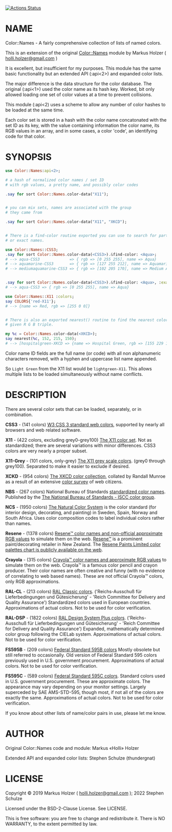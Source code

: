 [![Actions Status](https://github.com/thundergnat/Color-Names/actions/workflows/test.yml/badge.svg)](https://github.com/thundergnat/Color-Names/actions)

NAME
====

Color::Names - A fairly comprehensive collection of lists of named colors.

This is an extension of the original [Color::Names](https://github.com/holli-holzer/perl6-Color-Names) module by Markus Holzer ( holli.holzer@gmail.com )

It is excellent, but insufficient for my purposes. This module has the same basic functionality but an extended API (:api<2>) and expanded color lists.

The major difference is the data structure for the color database. The original (:api<1>) used the color name as its hash key. Worked, bit only allowed loading one set of color values at a time to prevent collisions.

This module (:api<2) uses a scheme to allow any number of color hashes to be loaded at the same time.

Each color set is stored in a hash with the color name concatonated with the set ID as its key, with the value containing information the color name, its RGB values in an array, and in some cases, a color 'code', an identifying code for that color.

SYNOPSIS
========

```raku
use Color::Names:api<2>;

# a hash of normalized color names / set ID
# with rgb values, a pretty name, and possibly color codes

.say for sort Color::Names.color-data("X11");


# you can mix sets, names are associated with the group
# they came from

.say for sort Color::Names.color-data("X11", "XKCD");


# There is a find-color routine exported you can use to search for partial
# or exact names.

use Color::Names::CSS3;
.say for sort Color::Names.color-data(<CSS3>).&find-color: <Aqua>;
# --> aqua-CSS3             => { rgb => [0 255 255], name => Aqua}
# --> aquamarine-CSS3       => { rgb => [127 255 212], name => Aquamarine}
# --> mediumaquamarine-CSS3 => { rgb => [102 205 170], name => Medium Aquamarine}


.say for sort Color::Names.color-data(<CSS3>).&find-color: <Aqua>, :exact;
# --> aqua-CSS3 => { rgb => [0 255 255], name => Aqua}

use Color::Names::X11 :colors;
say COLORS{'red-X11'};
# --> {name => Red, rgb => [255 0 0]}


# There is also an exported nearest() routine to find the nearest color to a
# given R G B triple.

my %c = Color::Names.color-data(<XKCD>);
say nearest(%c, 152, 215, 150);
# --> [hospitalgreen-XKCD => {name => Hospital Green, rgb => [155 229 170]}]
```

Color name ID fields are the full name (or code) with all non alphanumeric characters removed, with a hyphen and uppercase list name appended.

So `Light Green` from the X11 list would be `lightgreen-X11`. This allows multiple lists to be loaded simultaneously without name conflicts.

DESCRIPTION
===========

There are several color sets that can be loaded, separately, or in combination.

**CSS3** - (141 colors) [W3 CSS 3 standard web colors](https://www.w3schools.com/cssref/css_colors.asp), supported by nearly all browsers and web related software.

**X11** - (422 colors, excluding grey0-grey100) [The X11 color set](https://www.w3schools.com/colors/colors_x11.asp). Not as standardized; there are several variations with minor differences. CSS3 colors are very nearly a proper subset.

**X11-Grey** - (101 colors, only-grey) [The X11 grey scale colors](https://www.w3schools.com/colors/colors_x11.asp). (grey0 through grey100). Separated to make it easier to exclude if desired.

**XCKD** - (954 colors) [The XKCD color collection](https://www.w3schools.com/colors/colors_xkcd.asp), collated by Randall Munroe as a result of an extensive [color survey](https://xkcd.com/color/rgb/) of web citizens.

**NBS** - (267 colors) National Bureau of Standards [standardized color names](https://www.w3schools.com/colors/colors_nbs.asp). Published by the [The National Bureau of Standards - ISCC color group](https://en.wikipedia.org/wiki/ISCC%E2%80%93NBS_system).

**NCS** - (1950 colors) [The Natural Color System](https://www.w3schools.com/colors/colors_ncs.asp) is the color standard (for interior design, decorating, and painting) in Sweden, Spain, Norway and South Africa. Uses color composition codes to label individual colors rather than names.

**Resene** - (1378 colors) [Resene™ color names and non-official approximate RGB values](https://www.w3schools.com/colors/colors_resene.asp) to simulate them on the web. [Resene™](https://www.resene.co.nz/) is a prominent paint/decorating retailer in New Zealand. The [Resene Paints Limited color palettes chart is publicly available on the web](http://www.resene.co.nz/swatches/).

**Crayola** - (315 colors) [Crayola™ color names and approximate RGB values](https://www.w3schools.com/colors/colors_crayola.asp) to simulate them on the web. Crayola™ is a famous color pencil and crayon producer. Their color names are often creative and funny (with no evidence of correlating to web based names). These are not official Crayola™ colors, only RGB approximations.

**RAL-CL** - (213 colors) [RAL Classic colors](https://en.wikipedia.org/wiki/List_of_RAL_colors#RAL_Classic). ('Reichs-Ausschuß für Lieferbedingungen und Gütesicherung' - 'Reich Committee for Delivery and Quality Assurance') Standardized colors used in European countries. Approximations of actual colors. Not to be used for color verification.

**RAL-DSP** - (1822 colors) [RAL Design System Plus colors](https://en.wikipedia.org/wiki/List_of_RAL_colors#RAL_Design_System+). ('Reichs-Ausschuß für Lieferbedingungen und Gütesicherung' - 'Reich Committee for Delivery and Quality Assurance') Expanded, mathematically determined color group following the CIELab system. Approximations of actual colors. Not to be used for color verification.

**FS595B** - (209 colors) [Federal Standard 595B colors](http://www.fed-std-595.com/FS-595-Paint-Spec.htm) Mostly obsolete but still referred to occasionally. Old version of Federal Standard 595 colors previously used in U.S. government procurement. Approximations of actual colors. Not to be used for color verification.

**FS595C** - (589 colors) [Federal Standard 595C colors](https://www.federalstandardcolor.com/). Standard colors used in U.S. government procurement. These are approximate colors. The appearance may vary depending on your monitor settings. Largely superceded by SAE AMS-STD-595, though most, if not all of the colors are exactly the same. Approximations of actual colors. Not to be used for color verification.

If you know about other lists of name/color pairs in use, please let me know.

AUTHOR
======

Original Color::Names code and module: Markus «Holli» Holzer

Extended API and expanded color lists: Stephen Schulze (thundergnat)

LICENSE
=======

Copyright © 2019 Markus Holzer ( holli.holzer@gmail.com ); 2022 Stephen Schulze

Licensed under the BSD-2-Clause License. See LICENSE.

This is free software: you are free to change and redistribute it. There is NO WARRANTY, to the extent permitted by law.

